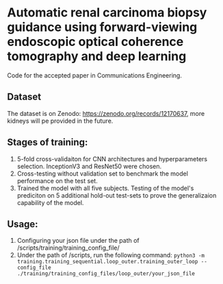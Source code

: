 # Automatic renal carcinoma biopsy guidance using forward-viewing endoscopic optical coherence tomography and deep learning

Code for the accepted paper in Communications Engineering.

## Dataset
The dataset is on Zenodo: https://zenodo.org/records/12170637, more kidneys will pe provided in the future.

## Stages of training:
1. 5-fold cross-validaiton for CNN architectures and hyperparameters selection. InceptionV3 and ResNet50 were chosen.
2. Cross-testing without validation set to benchmark the model performance on the test set.
3. Trained the model with all five subjects. Testing of the model's prediciton on 5 additional hold-out test-sets to prove the generalizaion capability of the model.

## Usage:
1. Configuring your json file under the path of /scripts/training/training_config_file/
2. Under the path of /scripts, run the following command: ```python3 -m training.training_sequential.loop_outer.training_outer_loop --config_file ./training/training_config_files/loop_outer/your_json_file```




